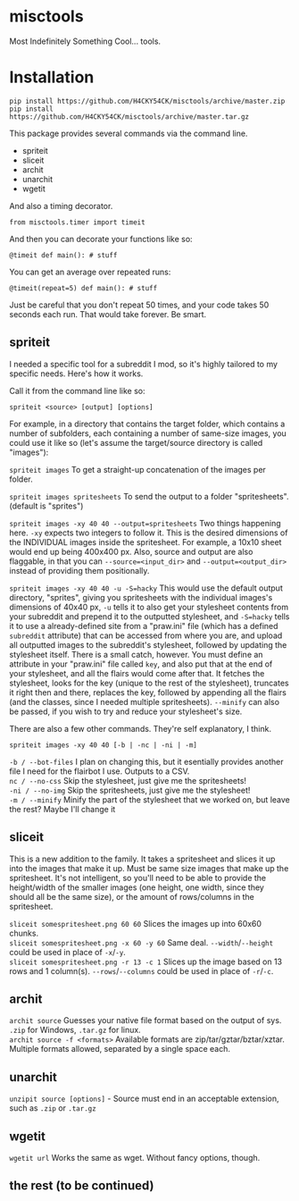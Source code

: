 # misctools
Most Indefinitely Something Cool... tools.

# Installation

`pip install https://github.com/H4CKY54CK/misctools/archive/master.zip`  
`pip install https://github.com/H4CKY54CK/misctools/archive/master.tar.gz`

 This package provides several commands via the command line.
 
   - spriteit  
   - sliceit  
   - archit
   - unarchit    
   - wgetit  

  And also a timing decorator.
  
  `from misctools.timer import timeit`
  
  And then you can decorate your functions like so:
  
  `@timeit
  def main():
      # stuff`
      
  You can get an average over repeated runs:
  
  `@timeit(repeat=5)
  def main():
      # stuff`
      
  Just be careful that you don't repeat 50 times, and your code takes 50 seconds each run. That would take forever. Be smart.

## spriteit

  I needed a specific tool for a subreddit I mod, so it's highly tailored to my specific needs. Here's how it works.
  
  Call it from the command line like so:
  
  `spriteit <source> [output] [options]`
  
  For example, in a directory that contains the target folder, which contains a number of subfolders, each containing a number of same-size images, you could use it like so (let's assume the target/source directory is called "images"):

  `spriteit images` To get a straight-up concatenation of the images per folder.

  `spriteit images spritesheets` To send the output to a folder "spritesheets". (default is "sprites")  


  `spriteit images -xy 40 40 --output=spritesheets` Two things happening here. `-xy` expects two integers to follow it. This is the desired dimensions of the INDIVIDUAL images inside the spritesheet. For example, a 10x10 sheet would end up being 400x400 px. Also, source and output are also flaggable, in that you can `--source=<input_dir>` and `--output=<output_dir>` instead of providing them positionally.  

  `spriteit images -xy 40 40 -u -S=hacky` This would use the default output directory, "sprites", giving you spritesheets with the individual images's dimensions of 40x40 px, `-u` tells it to also get your stylesheet contents from your subreddit and prepend it to the outputted stylesheet, and `-S=hacky` tells it to use a already-defined site from a "praw.ini" file (which has a defined `subreddit` attribute) that can be accessed from where you are, and upload all outputted images to the subreddit's stylesheet, followed by updating the stylesheet itself. There is a small catch, however. You must define an attribute in your "praw.ini" file called `key`, and also put that at the end of your stylesheet, and all the flairs would come after that. It fetches the stylesheet, looks for the key (unique to the rest of the stylesheet), truncates it right then and there, replaces the key, followed by appending all the flairs (and the classes, since I needed multiple spritesheets). `--minify` can also be passed, if you wish to try and reduce your stylesheet's size.
  
  There are also a few other commands. They're self explanatory, I think.
  
  `spriteit images -xy 40 40 [-b | -nc | -ni | -m]`
  
  `-b / --bot-files` I plan on changing this, but it esentially provides another file I need for the flairbot I use. Outputs to a CSV.  
  `nc / --no-css` Skip the stylesheet, just give me the spritesheets!  
  `-ni / --no-img` Skip the spritesheets, just give me the stylesheet!  
  `-m / --minify` Minify the part of the stylesheet that we worked on, but leave the rest? Maybe I'll change it
  
## sliceit

  This is a new addition to the family. It takes a spritesheet and slices it up into the images that make it up. Must be same size images that make up the spritesheet. It's not intelligent, so you'll need to be able to provide the height/width of the smaller images (one height, one width, since they should all be the same size), or the amount of rows/columns in the spritesheet.
  
  `sliceit somespritesheet.png 60 60` Slices the images up into 60x60 chunks.  
  `sliceit somespritesheet.png -x 60 -y 60` Same deal. `--width`/`--height` could be used in place of `-x`/`-y`.  
  `sliceit somespritesheet.png -r 13 -c 1` Slices up the image based on 13 rows and 1 column(s). `--rows`/`--columns` could be used in place of `-r`/`-c`.  

## archit

  `archit source` Guesses your native file format based on the output of sys. `.zip` for Windows, `.tar.gz` for linux.  
  `archit source -f <formats>` Available formats are zip/tar/gztar/bztar/xztar. Multiple formats allowed, separated by a single space each.  

## unarchit

  `unzipit source [options]` - Source must end in an acceptable extension, such as `.zip` or `.tar.gz`  

## wgetit

  `wgetit url` Works the same as wget. Without fancy options, though.
  

## the rest (to be continued)
